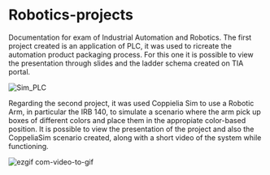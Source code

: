 # Robotics-projects

Documentation for exam of Industrial Automation and Robotics.
The first project created is an application of PLC, it was used to ricreate the automation product packaging process.
For this one it is possible to view the presentation through slides and the ladder schema created on TIA portal.

![Sim_PLC](https://github.com/Immaioz/IAAR/assets/49716352/0bab9d0c-8b50-4ec6-b441-39e09d50d46f)

Regarding the second project, it was used Coppielia Sim to use a Robotic Arm, in particular the IRB 140, to simulate a scenario where the arm pick up
boxes of different colors and place them in the appropiate color-based position.
It is possible to view the presentation of the project and also the CoppeliaSim scenario created, along with a short video of the system while functioning.

![ezgif com-video-to-gif](https://github.com/Immaioz/IAAR/assets/49716352/8702802c-792e-474a-803f-acf76ff401a8)
